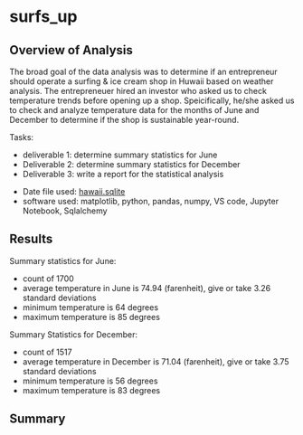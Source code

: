 # surfs_up
## Overview of Analysis
The broad goal of the data analysis was to determine if an entrepreneur should operate a surfing & ice cream shop in Huwaii based on weather analysis. The entrepreneuer hired an investor who asked us to check temperature trends before opening up a shop. Speicifically, he/she asked us to check and analyze temperature data for the months of June and December to determine if the shop is sustainable year-round.

Tasks:
- deliverable 1: determine summary statistics for June
- Deliverable 2: determine summary statistics for December
- Deliverable 3: write a report for the statistical analysis

* Date file used: [hawaii.sqlite](https://github.com/MuddassirR/surfs_up/blob/main/hawaii.sqlite)
* software used: matplotlib, python, pandas, numpy, VS code, Jupyter Notebook, Sqlalchemy

## Results
Summary statistics for June:
- count of 1700
- average temperature in June is 74.94 (farenheit), give or take 3.26 standard deviations
- minimum temperature is 64 degrees
- maximum temperature is 85 degrees

Summary Statistics for December:
- count of 1517 
- average temperature in December is 71.04 (farenheit), give or take 3.75 standard deviations
- minimum temperature is 56 degrees
- maximum temperature is 83 degrees

## Summary

